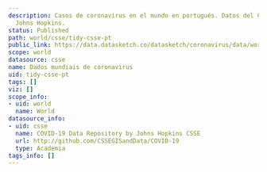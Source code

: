 ```yaml
---
description: Casos de coronavirus en el mundo en portugués. Datos del CSSE de la universidad
  Johns Hopkins.
status: Published
path: world/csse/tidy-csse-pt
public_link: https://data.datasketch.co/datasketch/coronavirus/data/world/csse/tidy-csse-pt.csv
scope: world
datasource: csse
name: Dados mundiais de coronavirus
uid: tidy-csse-pt
tags: []
viz: []
scope_info:
- uid: world
  name: World
datasource_info:
- uid: csse
  name: COVID-19 Data Repository by Johns Hopkins CSSE
  url: http://github.com/CSSEGISandData/COVID-19
  type: Academia
tags_info: []
---
```


